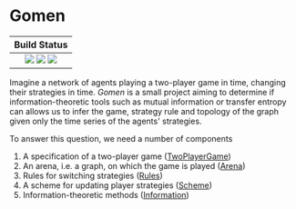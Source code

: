 # Gomen

| **Build Status**                                                                                |
|:-----------------------------------------------------------------------------------------------:|
| [![][travis-img]][travis-url] [![][appveyor-img]][appveyor-url] [![][codecov-img]][codecov-url] |

[travis-img]: https://travis-ci.com/dglmoore/gomen.svg?branch=master
[travis-url]: https://travis-ci.com/dglmoore/gomen

[appveyor-img]: https://ci.appveyor.com/api/projects/status/8pbhg2lc08mig98h?svg=true
[appveyor-url]: https://ci.appveyor.com/project/dglmoore/gomen

[codecov-img]: https://codecov.io/gh/dglmoore/gomen/branch/master/graph/badge.svg
[codecov-url]: https://codecov.io/gh/dglmoore/gomen

Imagine a network of agents playing a two-player game in time, changing their
strategies in time. _Gomen_ is a small project aiming to determine if
information-theoretic tools such as mutual information or transfer entropy can
allows us to infer the game, strategy rule and topology of the graph given only
the time series of the agents' strategies.

To answer this question, we need a number of components

1. A specification of a two-player game ([TwoPlayerGame](game.html))
2. An arena, i.e. a graph, on which the game is played ([Arena](arena.html))
3. Rules for switching strategies ([Rules](rule.html))
4. A scheme for updating player strategies ([Scheme](scheme.html))
5. Information-theoretic methods ([Information](#))
